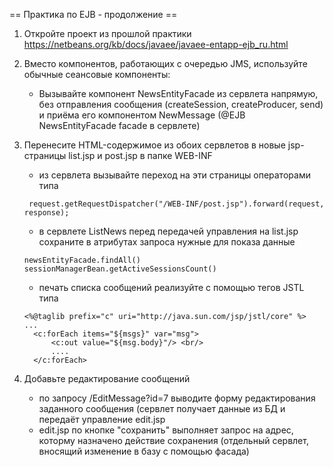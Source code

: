 == Практика по EJB - продолжение ==

 1. Откройте проект из прошлой практики https://netbeans.org/kb/docs/javaee/javaee-entapp-ejb_ru.html
 2. Вместо компонентов, работающих с очередью JMS, используйте обычные сеансовые компоненты:
      - Вызывайте компонент NewsEntityFacade из сервлета напрямую, без отправления сообщения (createSession, createProducer, send) и приёма его компонентом NewMessage (@EJB NewsEntityFacade facade в сервлете)
 3. Перенесите HTML-содержимое из обоих сервлетов в новые jsp-страницы list.jsp и post.jsp в папке WEB-INF
      - из сервлета вызывайте переход на эти страницы операторами типа
      
      ```
       request.getRequestDispatcher("/WEB-INF/post.jsp").forward(request, response);
      ```
      - в сервлете ListNews перед передачей управления на list.jsp сохраните в атрибутах запроса нужные для показа данные      
      ```
      newsEntityFacade.findAll() sessionManagerBean.getActiveSessionsCount()
      ```
      
      - печать списка сообщений реализуйте с помощью тегов JSTL типа 
      
      ```
      <%@taglib prefix="c" uri="http://java.sun.com/jsp/jstl/core" %>
      ...
        <c:forEach items="${msgs}" var="msg">
            <c:out value="${msg.body}"/> <br/>
            ....
        </c:forEach>
      ```
 4. Добавьте редактирование сообщений
      - по запросу /EditMessage?id=7 выводите форму редактирования заданного сообщения (сервлет получает данные из БД и передаёт управление edit.jsp
      - edit.jsp по кнопке "сохранить" выполняет запрос на адрес, которму назначено действие сохранения (отдельный сервлет, вносящий изменение в базу с помощью фасада)

  
